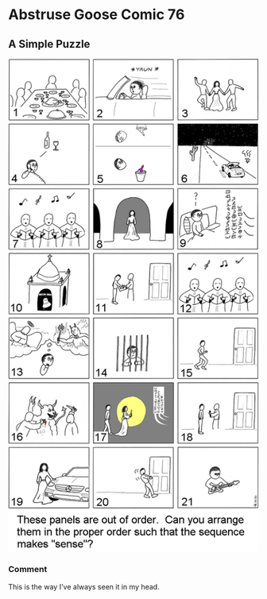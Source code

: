 # Abstruse Goose Comic 76
## A Simple Puzzle

![image](simple_puzzle.png)
### Comment
This is the way I've always seen it in my head.
